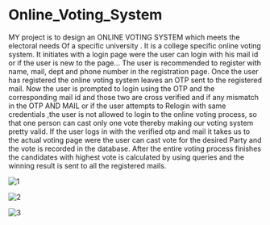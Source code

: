 # Online_Voting_System

MY project is to design an ONLINE VOTING SYSTEM  which meets the electoral needs Of a specific university . It is a college specific online voting system. It initiates with a login page were the user can login with his mail id or if the user is new to the page... The user is recommended to register with name, mail, dept and phone number in the registration page. Once the user has registered the online voting system leaves an OTP sent to the registered mail. Now the user is prompted to login using the OTP and the corresponding mail id and those two are cross verified and if any mismatch in the OTP AND MAIL or if the user attempts to Relogin with same credentials ,the user is not allowed to login to the online voting process, so that one person can cast only one vote thereby making our voting system pretty valid. If the user logs in with the verified otp and mail it takes us to the actual voting page were the user can cast vote for the desired Party and the vote is recorded in the database. After the entire voting process finishes the candidates with highest vote is calculated by using queries and the winning result is sent to all the registered mails.

![1](https://user-images.githubusercontent.com/65772472/125204278-16c85200-e29a-11eb-9761-a148cbe5db87.PNG)

![2](https://user-images.githubusercontent.com/65772472/125204290-1e87f680-e29a-11eb-9281-b6babcdd6987.PNG)

![3](https://user-images.githubusercontent.com/65772472/125204297-234caa80-e29a-11eb-8dc7-0351c9859b02.PNG)
